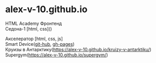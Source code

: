 # alex-v-10.github.io
HTML Academy
  Фронтенд  
    Седона-1 \[html, css\]()
    
  Акселератор [html, css, js]  
    Smart Device([git-hub](https://github.com/alex-v-10/smart-device), [gh-pages](https://alex-v-10.github.io/smart-device/))  
    Круизы в Антарктику(https://alex-v-10.github.io/kruizy-v-antarktiku/)  
    Supergym(https://alex-v-10.github.io/supergym/)  
